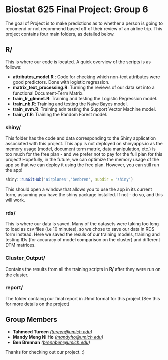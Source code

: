 
<!-- README.md is generated from README.Rmd. Please edit that file -->
Biostat 625 Final Project: Group 6
==================================

<!-- badges: start -->
<!-- badges: end -->
The goal of Project is to make predictions as to whether a person is going to recomend or not recommend based off of their review of an airline trip. This project contains four main folders, as detailed below.

R/
--

This is where our code is located. A quick overview of the scripts is as follows:

-   **attributes\_model.R** : Code for checking which non-text attributes were good predictors. Done with logistic regression.
-   **matrix\_text\_processing.R**: Turning the reviews of our data set into a functional Document-Term Matrix.
-   **train\_lr\_glmnet.R**: Training and testing the Logistic Regression model.
-   **train\_nb.R**: Training and testing the Naive Bayes model.
-   **train\_svm.R**: Training adn testing the Support Vector Machine model.
-   **train\_rf.R**: Training the Random Forest model.

### shiny/

This folder has the code and data corresponding to the Shiny application associated with this project. This app is not deployed on shinyapps.io as the memory usage (model, document term matrix, data manipulation, etc.) is too much for the free plan - and we prefer not to pay for the full plan for this project! Hopefully, in the future, we can optimize the memory usage of the app so that we can deploy it using the free plan. However, you can still run the app!

``` r
shiny::runGitHub('airplanes','benbren', subdir = 'shiny')
```

This should open a window that allows you to use the app in its current form, assuming you have the shiny package installed. If not - do so, and this will work.

### rds/

This is where our data is saved. Many of the datasets were taking too long to load as csv files (i.e 10 minutes), so we chose to save our data in RDS form instead. Here we saved the resuls of our training models, training and testing IDs (for accuracy of model comparison on the cluster) and different DTM matrices.

### Cluster\_Output/

Contains the results from all the training scripts in **R/** after they were run on the cluster.

### report/

The folder containg our final report in .Rmd format for this project (See this for more details on the project)

Group Members
-------------

-   **Tahmeed Tureen** *(<tureen@umich.edu>)*
-   **Mandy Meng Ni Ho** *(<mandyho@umich.edu>)*
-   **Ben Brennan** *(<brennben@umich.edu>)*

Thanks for checking out our project. :)
